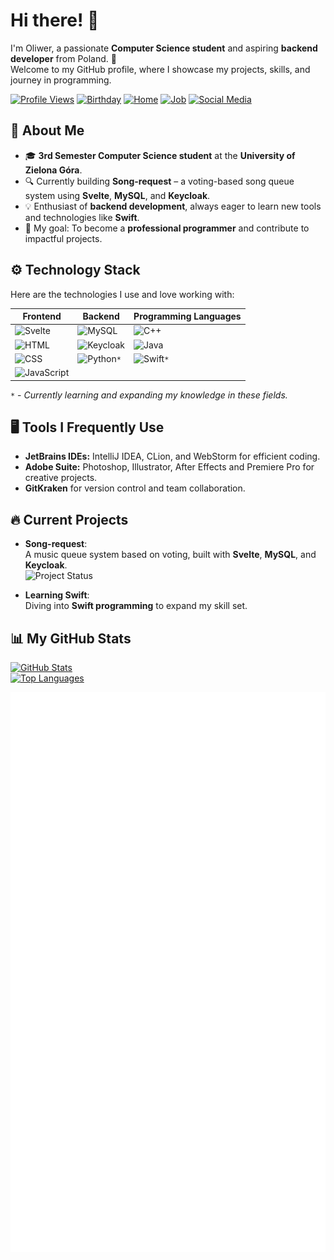 # Hi there! 👋

I'm Oliwer, a passionate **Computer Science student** and aspiring **backend developer** from Poland. 🚀  
Welcome to my GitHub profile, where I showcase my projects, skills, and journey in programming.

[![Profile Views](https://komarev.com/ghpvc/?username=Guliveer&label=Profile+Views&color=cf2b67&style=for-the-badge&abbreviated=true)](https://github.com/Guliveer)
[![Birthday](https://img.shields.io/badge/🎂-May%202003-FF3E00?style=for-the-badge "Birthday")](https://github.com/Guliveer)
[![Home](https://img.shields.io/badge/🏠-Zielona%20Góra-45ad2d?style=for-the-badge "Home")](https://en.wikipedia.org/wiki/Zielona_Góra)
[![Job](https://img.shields.io/badge/👀-Looking%20for%20a%20job-814ad4?style=for-the-badge "Job Status")](https://www.linkedin.com/in/oliwer-pawelski/)
[![Social Media](https://img.shields.io/badge/🌐-Social%20Links-038cfc?style=for-the-badge "Social Links")](https://guliveer.github.io/links)

## 🌟 About Me

- 🎓 **3rd Semester Computer Science student** at the **University of Zielona Góra**.
- 🔍 Currently building **Song-request** – a voting-based song queue system using **Svelte**, **MySQL**, and **Keycloak**.
- 💡 Enthusiast of **backend development**, always eager to learn new tools and technologies like **Swift**.
- 🎯 My goal: To become a **professional programmer** and contribute to impactful projects.

## ⚙️ Technology Stack

Here are the technologies I use and love working with:

| Frontend                                                                                                        | Backend                                                                                                   | Programming Languages                                                                              |
| --------------------------------------------------------------------------------------------------------------- | --------------------------------------------------------------------------------------------------------- | -------------------------------------------------------------------------------------------------- |
| ![Svelte](https://img.shields.io/badge/Svelte-FF3E00?style=flat-square&logo=svelte&logoColor=white)             | ![MySQL](https://img.shields.io/badge/MySQL-4479A1?style=flat-square&logo=mysql&logoColor=white)          | ![C++](https://img.shields.io/badge/C++-00599C?style=flat-square&logo=cplusplus&logoColor=white)   |
| ![HTML](https://img.shields.io/badge/HTML5-E34F26?style=flat-square&logo=html5&logoColor=white)                 | ![Keycloak](https://img.shields.io/badge/Keycloak-4D4D4D?style=flat-square&logo=keycloak&logoColor=white) | ![Java](https://img.shields.io/badge/Java-007396?style=flat-square&logo=java&logoColor=white)      |
| ![CSS](https://img.shields.io/badge/CSS3-1572B6?style=flat-square&logo=css3&logoColor=white)                    | ![Python](https://img.shields.io/badge/Python-3776AB?style=flat-square&logo=python&logoColor=white)`*`     | ![Swift](https://img.shields.io/badge/Swift-FA7343?style=flat-square&logo=swift&logoColor=white)`*` |
| ![JavaScript](https://img.shields.io/badge/JavaScript-F7DF1E?style=flat-square&logo=javascript&logoColor=black) |                                                                                                           |                                                                                                    |

`*` - _Currently learning and expanding my knowledge in these fields._

## 🖥️ Tools I Frequently Use

- **JetBrains IDEs:** IntelliJ IDEA, CLion, and WebStorm for efficient coding.
- **Adobe Suite:** Photoshop, Illustrator, After Effects and Premiere Pro for creative projects.
- **GitKraken** for version control and team collaboration.

## 🔥 Current Projects

- **Song-request**:  
  A music queue system based on voting, built with **Svelte**, **MySQL**, and **Keycloak**.  
  ![Project Status](https://img.shields.io/badge/Status-In%20Development-blue?style=flat-square)

- **Learning Swift**:  
  Diving into **Swift programming** to expand my skill set.

## 📊 My GitHub Stats

<!-- [![Trophies](https://github-profile-trophy.vercel.app/?username=Guliveer&theme=radical&row=1&margin-w=15)](https://github.com/Guliveer)   -->

[![GitHub Stats](https://github-readme-stats.vercel.app/api?username=Guliveer&theme=one_dark_pro&bg_color=00000000&hide_border=true&rank_icon=percentile&show_icons=true&count_private=true)](https://github.com/Guliveer)  
[![Top Languages](https://github-readme-stats.vercel.app/api/top-langs/?username=Guliveer&theme=one_dark_pro&bg_color=00000000&hide_border=true&langs_count=12&layout=donut-vertical)](https://github.com/Guliveer)

![Metrics](./github-metrics.svg)
